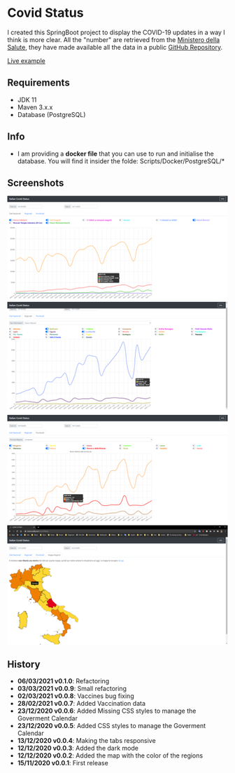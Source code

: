 # Covid Status

I created this SpringBoot project to display the COVID-19 updates in a way I think is more clear.
All the "number" are retrieved from the [Ministero della Salute](https://www.salute.gov.it/), they have made available all the data in a public [GitHub Repository](https://github.com/pcm-dpc/COVID-19).

[Live example](https://marco.selfip.net/Covid19Italy/)

## Requirements

* JDK 11
* Maven 3.x.x
* Database (PostgreSQL)

## Info

* I am providing a **docker file** that you can use to run and initialise the database. You will find it insider the folde: Scripts/Docker/PostgreSQL/*

## Screenshots

![National Data](Misc/Pictures/1.png)
![Regions Data](Misc/Pictures/2.png)
![Provinces Data](Misc/Pictures/3.png)
![Regions Colors](Misc/Pictures/4.png)

## History

* **06/03/2021 v0.1.0**: Refactoring
* **03/03/2021 v0.0.9**: Small refactoring
* **02/03/2021 v0.0.8**: Vaccines bug fixing
* **28/02/2021 v0.0.7**: Added Vaccination data
* **23/12/2020 v0.0.6**: Added Missing CSS styles to manage the Goverment Calendar
* **23/12/2020 v0.0.5**: Added CSS styles to manage the Goverment Calendar
* **13/12/2020 v0.0.4**: Making the tabs responsive
* **12/12/2020 v0.0.3**: Added the dark mode
* **12/12/2020 v0.0.2**: Added the map with the color of the regions
* **15/11/2020 v0.0.1**: First release
